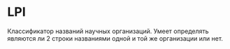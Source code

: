 # LPI
Классификатор названий научных организаций. Умеет определять являются ли 2 строки названиями одной и той же организации или нет.
